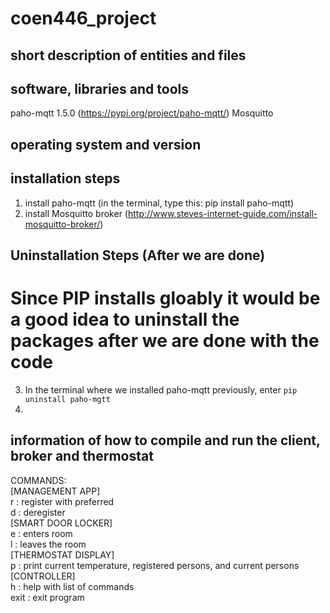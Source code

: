 # coen446_project

## short description of entities and files

## software, libraries and tools
paho-mqtt 1.5.0 (https://pypi.org/project/paho-mqtt/)
Mosquitto 

## operating system and version

## installation steps
1. install paho-mqtt (in the terminal, type this: pip install paho-mqtt)
2. install Mosquitto broker (http://www.steves-internet-guide.com/install-mosquitto-broker/)

## Uninstallation Steps (After we are done)
# Since PIP installs gloably it would be a good idea to uninstall the packages after we are done with the code
3. In the terminal where we installed paho-mqtt previously, enter `pip uninstall paho-mgtt`
4. 

## information of how to compile and run the client, broker and thermostat


COMMANDS:  
[MANAGEMENT APP]  
r <name> <temp> : register <name> with preferred <temp>  
d <name> : deregister <name>  
[SMART DOOR LOCKER]  
e <name> : <name> enters room  
l <name> : <name> leaves the room  
[THERMOSTAT DISPLAY]  
p : print current temperature, registered persons, and current persons  
[CONTROLLER]  
h : help with list of commands  
exit : exit program  
